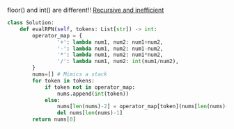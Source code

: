 floor() and int() are different!!
[Recursive and inefficient](https://github.com/vacu9708/Algorithm/tree/main/Related%20to%20math/Complex%20calculation%20in%20a%20recursive%20way)
~~~python
class Solution:
    def evalRPN(self, tokens: List[str]) -> int:
        operator_map = {
                '+': lambda num1, num2: num1+num2,
                '-': lambda num1, num2: num1-num2,
                '*': lambda num1, num2: num1*num2,
                '/': lambda num1, num2: int(num1/num2),
        }
        nums=[] # Mimics a stack
        for token in tokens:
            if token not in operator_map:
                nums.append(int(token))
            else:
                nums[len(nums)-2] = operator_map[token](nums[len(nums)-2], nums[len(nums)-1])
                del nums[len(nums)-1]
        return nums[0]
~~~
